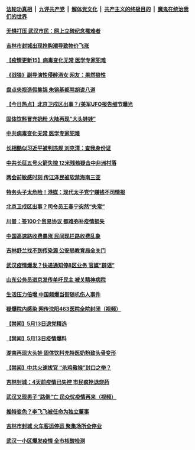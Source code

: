 ####  [法轮功真相](../../../../basic/blob/master/README.md?t=05150231) &nbsp;|&nbsp; [九评共产党](../../../../9ping.md/blob/master/README.md?t=05150231) &nbsp;|&nbsp; [解体党文化](../../../../jtdwh.md/blob/master/README.md?t=05150231)  &nbsp;|&nbsp; [共产主义的终极目的](../../../../gczydzjmd.md/blob/master/README.md?t=05150231) &nbsp;|&nbsp; [魔鬼在统治我们的世界](../../../../mgztzwmdsj.md/blob/master/README.md?t=05150231) 

#### [无惧打压 武汉市民：网上立碑纪念罹难者](../pages/prog204/a102847038.md?t=05150231) 


#### [吉林市封城出现抢购潮导致物价飞涨](../pages/prog204/a102846858.md?t=05150231) 

#### [【疫情更新15】病毒变化无常 医学专家犯难](../pages/prog204/a102843601.md?t=05150231) 

#### [《战狼》副导演性侵醉酒女 网友：果然狼性](../pages/prog204/a102846877.md?t=05150231) 

#### [盘点央视造假集锦 朱镕基都骂胡说八道](../pages/prog204/a102846827.md?t=05150231) 

#### [【今日热点】北京卫戍区出事？/美军UFO报告细节曝光](../pages/prog204/a102846776.md?t=05150231) 

#### [固体饮料冒充奶粉 大陆再现“大头娃娃”](../pages/prog204/a102846828.md?t=05150231) 

#### [中共病毒变化无常 医学专家犯难](../pages/prog204/a102846770.md?t=05150231) 

#### [长相酷似习近平被判违规  刘克清：查我身份证](../pages/prog204/a102846641.md?t=05150231) 

#### [中共长征五号火箭失控 12米残骸疑击中非洲村落](../pages/prog204/a102846618.md?t=05150231) 

#### [两会前敏感时刻 传江泽民被软禁海南三亚](../pages/prog204/a102846591.md?t=05150231) 

#### [特务头子太危险！港媒：现代太子党宁赚钱不司情报](../pages/prog204/a102846521.md?t=05150231) 

#### [北京卫戍区出事？司令员王春宁突然“失常”](../pages/prog204/a102846518.md?t=05150231) 

#### [川普：签100个贸易协议 都难弥补疫情损失](../pages/prog204/a102846407.md?t=05150231) 

#### [中国高速路收费暴涨 民间现拦路收费乱象](../pages/prog204/a102846217.md?t=05150231) 

#### [吉林舒兰找不到传染源 公安局教育局全关门](../pages/prog204/a102846223.md?t=05150231) 

#### [武汉疫情爆发？快递通知停8区业务 官媒“辟谣”](../pages/prog204/a102846213.md?t=05150231) 

#### [山东公务员进京发传单吁民主 被关精神病院](../pages/prog204/a102846246.md?t=05150231) 

#### [生活压力倍增 中国频爆当街随机伤人事件](../pages/prog204/a102846199.md?t=05150231) 

#### [疑爆院内感染 网传沈阳463医院全院封闭（视频）](../pages/prog204/a102846167.md?t=05150231) 

#### [【禁闻】5月13日退党精选](../pages/prog204/a102846297.md?t=05150231) 

#### [【禁闻】5月13日疫情爆料](../pages/prog204/a102846287.md?t=05150231) 

#### [湖南再现大头娃 固体饮料充特医奶粉致头骨变形](../pages/prog204/a102846194.md?t=05150231) 

#### [【禁闻】中共火速拔官 “杀鸡儆猴”封口之举？](../pages/prog204/a102846168.md?t=05150231) 

#### [吉林封城：4天前疫情已失控 市民疯抢退烧药](../pages/prog204/a102846143.md?t=05150231) 

#### [武汉又现男子“路倒”亡 民众忧疫情再来（视频）](../pages/prog204/a102846137.md?t=05150231) 

#### [推特变色？李飞飞被任命为独立董事](../pages/prog204/a102846073.md?t=05150231) 

#### [吉林市封城 火车客运停运 聚集场所全停业](../pages/prog204/a102846021.md?t=05150231) 

#### [武汉一小区爆发疫情 全市核酸检测](../pages/prog204/a102845855.md?t=05150231) 

